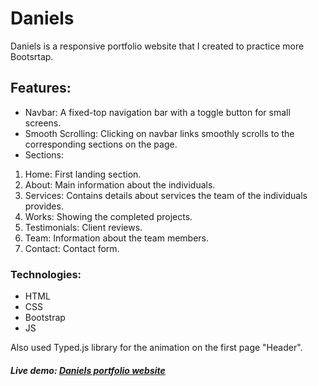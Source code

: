 # Daniels

Daniels is a responsive portfolio website that I created to practice more Bootsrtap.



## Features:
- Navbar: A fixed-top navigation bar with a toggle button for small screens.
- Smooth Scrolling: Clicking on navbar links smoothly scrolls to the corresponding sections on the page.
- Sections:
1. Home: First landing section.
2. About: Main information about the individuals.
3. Services: Contains details about services the team of the individuals provides.
4. Works: Showing the completed projects.
5. Testimonials: Client reviews.
6. Team: Information about the team members.
7. Contact: Contact form.


### Technologies: 
- HTML 
- CSS
- Bootstrap
- JS


Also used Typed.js library for the animation on the first page "Header".

##### Live demo:  [Daniels portfolio website](https://elforgaani.github.io/daniels/ "Daniels portfolio website")
